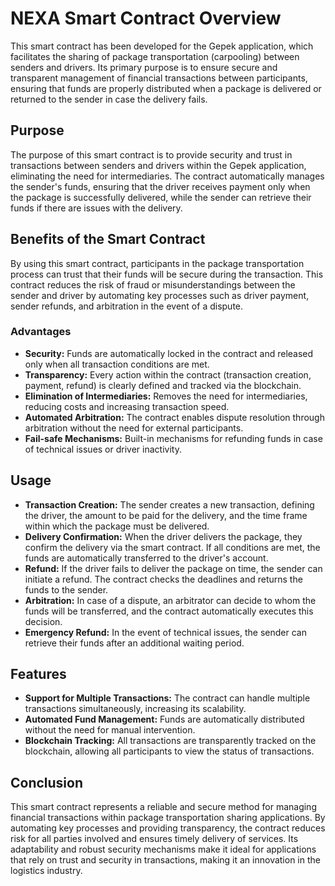 # NEXA Smart Contract Overview

This smart contract has been developed for the Gepek application, which facilitates the sharing of package transportation (carpooling) between senders and drivers. Its primary purpose is to ensure secure and transparent management of financial transactions between participants, ensuring that funds are properly distributed when a package is delivered or returned to the sender in case the delivery fails.

## Purpose

The purpose of this smart contract is to provide security and trust in transactions between senders and drivers within the Gepek application, eliminating the need for intermediaries. The contract automatically manages the sender's funds, ensuring that the driver receives payment only when the package is successfully delivered, while the sender can retrieve their funds if there are issues with the delivery.

## Benefits of the Smart Contract

By using this smart contract, participants in the package transportation process can trust that their funds will be secure during the transaction. This contract reduces the risk of fraud or misunderstandings between the sender and driver by automating key processes such as driver payment, sender refunds, and arbitration in the event of a dispute.

### Advantages
- **Security:** Funds are automatically locked in the contract and released only when all transaction conditions are met.
- **Transparency:** Every action within the contract (transaction creation, payment, refund) is clearly defined and tracked via the blockchain.
- **Elimination of Intermediaries:** Removes the need for intermediaries, reducing costs and increasing transaction speed.
- **Automated Arbitration:** The contract enables dispute resolution through arbitration without the need for external participants.
- **Fail-safe Mechanisms:** Built-in mechanisms for refunding funds in case of technical issues or driver inactivity.

## Usage

- **Transaction Creation:** The sender creates a new transaction, defining the driver, the amount to be paid for the delivery, and the time frame within which the package must be delivered.
- **Delivery Confirmation:** When the driver delivers the package, they confirm the delivery via the smart contract. If all conditions are met, the funds are automatically transferred to the driver's account.
- **Refund:** If the driver fails to deliver the package on time, the sender can initiate a refund. The contract checks the deadlines and returns the funds to the sender.
- **Arbitration:** In case of a dispute, an arbitrator can decide to whom the funds will be transferred, and the contract automatically executes this decision.
- **Emergency Refund:** In the event of technical issues, the sender can retrieve their funds after an additional waiting period.

## Features

- **Support for Multiple Transactions:** The contract can handle multiple transactions simultaneously, increasing its scalability.
- **Automated Fund Management:** Funds are automatically distributed without the need for manual intervention.
- **Blockchain Tracking:** All transactions are transparently tracked on the blockchain, allowing all participants to view the status of transactions.

## Conclusion

This smart contract represents a reliable and secure method for managing financial transactions within package transportation sharing applications. By automating key processes and providing transparency, the contract reduces risk for all parties involved and ensures timely delivery of services. Its adaptability and robust security mechanisms make it ideal for applications that rely on trust and security in transactions, making it an innovation in the logistics industry.

